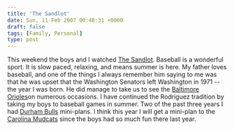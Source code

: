 ```yaml
---
title: 'The Sandlot'
date: Sun, 11 Feb 2007 00:48:31 +0000
draft: false
tags: [Family, Personal]
type: post
---
```


This weekend the boys and I watched [The Sandlot](http://www.imdb.com/title/tt0108037/). Baseball is a wonderful sport. It is slow paced, relaxing, and means summer is here. My father loves baseball, and one of the things I always remember him saying to me was that he was upset that the Washington Senators left Washington in 1971 -- the year I was born. He did manage to take us to see the [Baltimore Orioles](http://baltimore.orioles.mlb.com/index.jsp?c_id=bal)on numerous occasions. I have continued the Rodriguez tradition by taking my boys to baseball games in summer. Two of the past three years I had [Durham Bulls](http://www.durhambulls.com/) mini-plans. I think this year I will get a mini-plan to the [Carolina Mudcats](http://www.gomudcats.com/) since the boys had so much fun there last year.